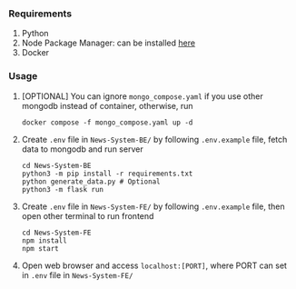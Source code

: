 ### Requirements
1. Python
2. Node Package Manager: can be installed [here](https://nodejs.org/en/download)
3. Docker

### Usage
1. [OPTIONAL] You can ignore `mongo_compose.yaml` if you use other mongodb instead of container, otherwise, run
    ```
    docker compose -f mongo_compose.yaml up -d
    ```

2. Create `.env` file in `News-System-BE/` by following `.env.example` file, fetch data to mongodb and run server
    ```
    cd News-System-BE
    python3 -m pip install -r requirements.txt
    python generate_data.py # Optional
    python3 -m flask run
    ``` 
3. Create `.env` file in `News-System-FE/` by following `.env.example` file, then open other terminal to run frontend
    ```
    cd News-System-FE
    npm install
    npm start
    ```
4. Open web browser and access `localhost:[PORT]`, where PORT can set in `.env` file in `News-System-FE/`